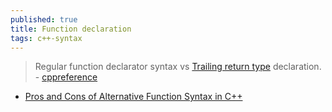 ```yaml
---
published: true
title: Function declaration
tags: c++-syntax
---
```

> Regular function declarator syntax vs [Trailing return type](https://www.danielsieger.com/blog/2022/01/28/cpp-trailing-return-types.html) declaration. - [cppreference](https://en.cppreference.com/w/cpp/language/function)

- [Pros and Cons of Alternative Function Syntax in C++](https://blog.petrzemek.net/2017/01/17/pros-and-cons-of-alternative-function-syntax-in-cpp/)

